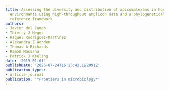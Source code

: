 ```yaml
---
title: Assessing the diversity and distribution of apicomplexans in host and free-living
  environments using high-throughput amplicon data and a phylogenetically informed
  reference framework
authors:
- Javier del Campo
- Thierry J Heger
- Raquel Rodrı́guez-Mart\ńez
- Alexandra Z Worden
- Thomas A Richards
- Ramon Massana
- Patrick J Keeling
date: '2019-01-01'
publishDate: '2025-07-24T16:25:42.192091Z'
publication_types:
- article-journal
publication: '*Frontiers in microbiology*'
---
```

